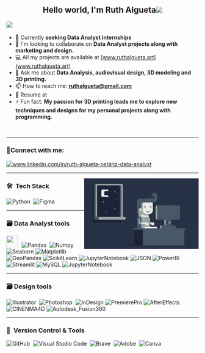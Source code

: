 
<h2 align="center">Hello world, I'm Ruth Algueta</b><img src="https://media.giphy.com/media/hvRJCLFzcasrR4ia7z/giphy.gif" width="35"></h2>
<p align='center'>
</p>

<p align='center'>
</p>
<img src="https://i.postimg.cc/x1nqz8pt/baner-github-04.jpg">


- 🔭 Currently **seeking Data Analyst internships**
- 👯 I'm looking to collaborate on **Data Analyst projects along with marketing and design.**
- 💻 All my projects are available at [www.ruthalgueta.art](www.ruthalgueta.art)
- 💬 Ask me about **Data Analysis, audiovisual design, 3D modeling and 3D printing.**
- 📫 How to reach me: **ruthalgueta@gmail.com**
- 📄 Resume at </a>
- ⚡ Fun fact: **My passion for 3D printing leads me to explore new techniques and designs for my personal projects along with programming.**
<br/>


<p align='center'>
</p>
<hr>

<h3 align="left">🤝Connect with me:</h3>
<p align="left">
<a href="https://linkedin.com/in/www.linkedin.com/in/ruth-algueta-ostáriz-data-analyst" target="blank"><img align="center" src="https://raw.githubusercontent.com/rahuldkjain/github-profile-readme-generator/master/src/images/icons/Social/linked-in-alt.svg" alt="www.linkedin.com/in/ruth-algueta-ostáriz-data-analyst" height="30" width="40" /></a>
</p>
<hr>
<img alt="Night Coding" src="https://raw.githubusercontent.com/AVS1508/AVS1508/master/assets/Night-Coding.gif" align="right"/>

### 🛠 &nbsp;Tech Stack

![Python](https://img.shields.io/badge/python-3670A0?style=for-the-badge&logo=python&logoColor=ffdd54)&nbsp;
![Figma](https://img.shields.io/badge/figma-%23F24E1E.svg?style=for-the-badge&logo=figma&logoColor=white)&nbsp;
<hr>

### 🗃 Data Analyst tools
<img src="https://media.giphy.com/media/iY8CRBdQXODJSCERIr/giphy.gif" width="30" height="30" style="margin-right: 10px;">![Pandas](https://img.shields.io/badge/-Pandas-05122A?style=flat&logo=Pandas)&nbsp;
![Numpy](https://img.shields.io/badge/-Numpy-05122A?style=flat&logo=Numpy)&nbsp;
![Seaborn](https://img.shields.io/badge/-Seaborn-05122A?style=flat&logo=Seaborn)
![Matplotlib](https://img.shields.io/badge/-Matplotlib-05122A?style=flat&logo=Matplotlib)
![GeoPandas](https://img.shields.io/badge/-GeoPandas-05122A?style=flat&logo=GeoPandas)
![ScikitLearn](https://img.shields.io/badge/-ScikitLearn-05122A?style=flat&logo=Scikit-Learn)
![JupyterNotebook](https://img.shields.io/badge/-JupyterNotebook-05122A?style=flat&logo=Jupyter)
![JSON](https://img.shields.io/badge/-JSON-05122A?style=flat&logo=JSON)
![PowerBi](https://img.shields.io/badge/-PowerBi-05122A?style=flat&logo=Power-Bi)
![Streamlit](https://img.shields.io/badge/-Streamlit-05122A?style=flat&logo=Streamlit)
![MySQL](https://img.shields.io/badge/-MySQL-05122A?style=flat&logo=MySQL)
![JupyterNotebook](https://img.shields.io/badge/-JupyterNotebook-05122A?style=flat&logo=Jupyter)
<hr>

### 🗃 Design tools
![Illustrator](https://img.shields.io/badge/-Illustrator-05122A?style=flat&logo=adobe-illustrator)&nbsp;
![Photoshop](https://img.shields.io/badge/-Photoshop-05122A?style=flat&logo=adobe-photoshop)&nbsp;
![InDesign](https://img.shields.io/badge/-InDesign-05122A?style=flat&logo=adobe-indesign)
![PremierePro](https://img.shields.io/badge/-PremierePro-05122A?style=flat&logo=adobe-PremierePro)
![AfterEffects](https://img.shields.io/badge/-AfterEffects-05122A?style=flat&logo=adobe-AfterEffects)
![CINENMA4D](https://img.shields.io/badge/-CINENMA4D-05122A?style=flat&logo=CINENMA4D)
![Autodesk_Fusion360](https://img.shields.io/badge/-Autodesk_Fusion360-05122A?style=flat&logo=Autodesk-Fusion360)
<hr>

### 🧰 &nbsp;Version Control & Tools 
![GitHub](https://img.shields.io/badge/github-%23121011.svg?style=for-the-badge&logo=github&logoColor=white)&nbsp;
![Visual Studio Code](https://img.shields.io/badge/Visual%20Studio%20Code-0078d7.svg?style=for-the-badge&logo=visual-studio-code&logoColor=white)&nbsp;
![Brave](https://img.shields.io/badge/Brave-FB542B?style=for-the-badge&logo=Brave&logoColor=white)&nbsp;
![Adobe](https://img.shields.io/badge/adobe-%23FF0000.svg?style=for-the-badge&logo=adobe&logoColor=white)&nbsp;
![Canva](https://img.shields.io/badge/Canva-%2300C4CC.svg?style=for-the-badge&logo=Canva&logoColor=white)&nbsp;
